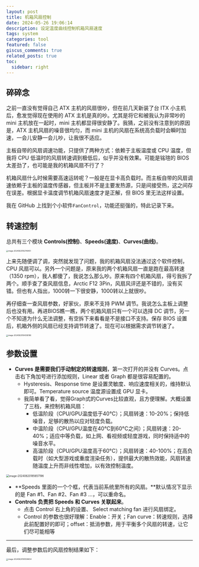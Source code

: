 ```yaml
---
layout: post
title: 机箱风扇控制
date: 2024-05-26 19:06:14
description: 设定温度曲线控制机箱风扇速度
tags: system
categories: tool
featured: false
giscus_comments: true
related_posts: true
toc:
  sidebar: right
---
```


## 碎碎念

之前一直没有觉得自己 ATX 主机的风扇很吵，但在前几天新装了台 ITX 小主机后，愈发觉得现在使用的 ATX 主机是真的吵。尤其是将它和被我认为非常吵的 mini 主机放在一起时，mini 主机都显得很安静了。我猜，之前没有注意到的原因是，ATX 主机风扇的噪音很均匀，而 mini 主机的风扇在系统高负载时会瞬时加速，一会儿安静一会儿吵，让我很不适应。

主板自带的风扇调速功能，只提供了两种方式：依赖于主板温度或 CPU 温度，但我将 CPU 低温时的风扇转速调到极低后，似乎并没有效果。可能是铭瑄的 BIOS 太差劲了，也可能是我的机箱风扇不行了？

机箱风扇什么时候需要高速运转呢？一般是在显卡高负载时。而主板自带的风扇调速依赖于主板的温度传感器，但主板并不是主要发热源，只是间接受热，这之间存在误差。根据显卡温度调节机箱风扇速度才是正解，但 BIOS 里无法这样设置。

我在 GitHub 上找到个小软件`FanControl`，功能还挺强的，特此记录下来。

## 转速控制

总共有三个模块 **Controls(控制)**、**Speeds(速度)**、**Curves(曲线)**。

<img src="https://xwj770427414.oss-cn-beijing.aliyuncs.com/img/image-20240620182749451.png" alt="image-20240620182749451" style="zoom: 33%;" />

上来先随便调了调，突然就发现了问题，我的机箱风扇没法通过这个软件控制，CPU 风扇可以。另外一个问题是，原来我的两个机箱风扇一直是跑在最高转速（1350 rpm），我人都傻了，我说怎么那么吵。原来有四个机箱风扇，得亏我拆了两个。顺手查了查风扇信息，Arctic F12 3Pin，风扇风评还是不错的，没有买错。但也有人指出，1000转一下很安静，1000转以上就很吵。

再仔细查一查风扇参数，好家伙，原来不支持 PWM 调节。我说怎么主板上调整后也没有用。再进BIOS瞧一瞧，两个机箱风扇只有一个可以选择 DC 调节，另一个不知道为什么无法调整，有空拆下来看看是不是接口不支持。保存 BIOS 设置后，机箱外侧的风扇已经支持调节转速了。现在可以根据需求调节转速了。

<img src="https://xwj770427414.oss-cn-beijing.aliyuncs.com/img/image-20240620184306186.png" alt="image-20240620184306186" style="zoom: 33%;" />

## 参数设置

- **Curves 是需要我们手动制定的转速规则**，第一次打开的并没有 Curves。点击右下角加号进行添加规则，Linear 或者 Graph 都是很容易配置的。
  - Hysteresis、Response time 是设置灵敏度、响应速度相关的，维持默认即可。Temperature source 温度源设置成 GPU 显卡。
  - 我简单看了看，觉得Graph式的Curves比较直观，且方便理解。大概设置了三档，来控制机箱风扇：
    - 低温阶段（CPU/GPU温度低于40°C）；风扇转速：10-20%；保持低噪音，足够的散热以应对轻度负载。
    - 中温阶段（CPU/GPU温度在40°C到60°C之间）；风扇转速：20-40%；适应中等负载，如上网、看视频或轻度游戏，同时保持适中的噪音水平。
    - 高温阶段（CPU/GPU温度高于60°C）；风扇转速：40-100%；在高负载时（如大型游戏或重度渲染任务），提供最大的散热效能，风扇转速随温度上升而非线性增加，以有效控制温度。

<img src="https://xwj770427414.oss-cn-beijing.aliyuncs.com/img/image-20240620185657196.png" alt="image-20240620185657196" style="zoom: 50%;" />

- **Speeds 里面的一个个框，代表当前系统里所有的风扇。**默认情况下显示的是 Fan #1、Fan #2、Fan #3 ...，可以重命名。
- **Controls 负责把 Speeds 和 Curves 关联起来**。
  - 点击 Control 右上角的设置、 Select matching fan 进行风扇绑定。
  - Control 的参数也很好理解：Enable：开关；Fan curve：转速规则，选择此前配置好的即可；offset：抵消参数，用于平衡多个风扇的转速，让它们尽可能相等

---

最后，调整参数后的风扇控制结果如下：

<img src="https://xwj770427414.oss-cn-beijing.aliyuncs.com/img/image-20240620190508654.png" alt="image-20240620190508654" style="zoom: 33%;" />
